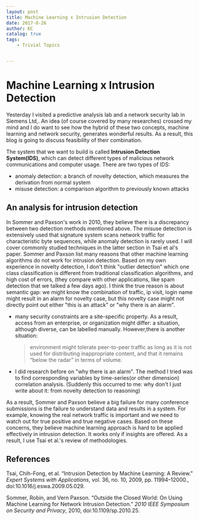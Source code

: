 ```yaml
---
layout: post
title: Machine Learning x Intrusion Detection 
date: 2017-8-26
author: KC
catalog: true
tags:
    - Trivial Topics


---
```


# Machine Learning x Intrusion Detection 
Yesterday I visited a predictive analysis lab and a network security lab in Siemens Ltd,. An idea (of course covered by many researches) crossed my mind and I do want to see how the hybrid of these two concepts, machine learning and network security, generates wonderful results. As a result, this blog is going to discuss feasibility of their combination.  

The system that we want to build is called **Intrusion Detection System(IDS)**, which can detect different types of malicious network communications and computer usage. There are two types of IDS: 
* anomaly detection: a branch of novelty detection, which measures the derivation from normal system
* misuse detection: a comparison algorithm to previously known attacks 

## An analysis for intrusion detection 
In Sommer and Paxson's work in 2010, they believe there is a discrepancy between two detection methods mentioned above. The misuse detection is extensively used that signature system scans network traffic for characteristic byte sequences, while anomaly detection is rarely used. I will cover commonly studied techniques in the latter section in Tsai et al's paper. Sommer and Paxson list many reasons that other machine learning algorithms do not work for intrusion detection. Based on my own experience in novelty detection, I don't think "outlier detection" which one class classification is different from traditional classification algorithms, and high cost of errors, (they compare with other applications, like spam detection that we talked a few days ago). I think the true reason is about semantic gap: we might know the combination of traffic, ip visit, login name might result in an alarm for novelty case, but this novelty case might not directly point out either "this is an attack" or "why there is an alarm". 
* many security constraints are a site-specific property. As a result, access from an enterprise, or organization might differ: a situation, although diverse, can be labelled manually. However,there is another situation:
    > environment might tolerate peer-to-peer traffic as long as
it is not used for distributing inappropriate content, and
that it remains “below the radar” in terms of volume. 
* I did research before on "why there is an alarm". The method I tried was to find corresponding variables by time-series(or other dimension) correlation analysis. 
(Suddenly this occurred to me: why don't I just write about it: from novelty detection to reasoning)

As a result, Sommer and Paxson believe a big failure for many conference submissions is the failure to understand data and results in a system. For example, knowing the real network traffic is important and we need to watch out for true positive and true negative cases. Based on these concerns, they believe machine learning approach is hard to be applied effectively in intrusion detection. It works only if insights are offered. As a result, I use Tsai et al.'s review of methodologies. 

## References
Tsai, Chih-Fong, et al. “Intrusion Detection by Machine Learning: A Review.” *Expert Systems with Applications*, vol. 36, no. 10, 2009, pp. 11994–12000., doi:10.1016/j.eswa.2009.05.029. 

Sommer, Robin, and Vern Paxson. “Outside the Closed World: On Using Machine Learning for Network Intrusion Detection.” *2010 IEEE Symposium on Security and Privacy*, 2010, doi:10.1109/sp.2010.25. 
